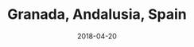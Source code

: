 ---
title: Granada, Andalusia, Spain
date: 2018-04-20
countries:
  - Spain
resources:
  - src: feature.jpg
    params: 
      weight: 0
  - src: DSCF7115.jpg
    params: 
      weight: 1
  - src: DSCF7107.jpg
    params: 
      weight: 2
  - src: DSCF7098.jpg
    params: 
      weight: 2
  - src: DSCF7098.jpg
    params: 
      weight: 3
  - src: DSCF7027.jpg
    params: 
      weight: 4
  - src: DSCF7021.jpg
    params: 
      weight: 5
  - src: DSCF6898.jpg
    params: 
      weight: 6
  - src: DSCF7181.jpg
    params: 
      weight: 7
---